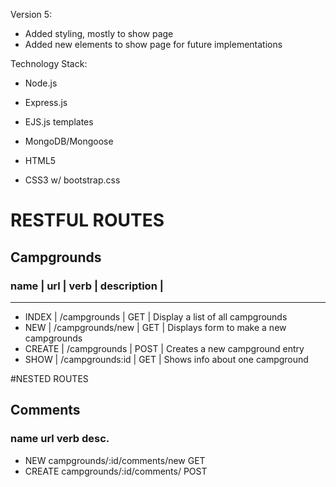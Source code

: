 Version 5: 
* Added styling, mostly to show page
* Added new elements to show page for future implementations


Technology Stack:

* Node.js
* Express.js
* EJS.js templates
* MongoDB/Mongoose

* HTML5
* CSS3 w/ bootstrap.css

# RESTFUL ROUTES

## Campgrounds
### name |   url              |  verb  |   description                          |
---------------------------------------------------------------------------------
* INDEX  |  /campgrounds      |  GET   |   Display a list of all campgrounds
* NEW    |  /campgrounds/new  |  GET   |   Displays form to make a new campgrounds
* CREATE |  /campgrounds      |  POST  |   Creates a new campground entry
* SHOW   |  /campgrounds:id   |  GET   |   Shows info about one campground


#NESTED ROUTES

## Comments
### name      url         verb            desc.
* NEW     campgrounds/:id/comments/new    GET
* CREATE  campgrounds/:id/comments/       POST
